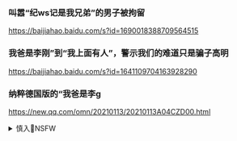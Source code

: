 ### 叫嚣“纪ws记是我兄弟”的男子被拘留
https://baijiahao.baidu.com/s?id=1690018388709564515

### 我爸是李刚”到“我上面有人”，警示我们的难道只是骗子高明
https://baijiahao.baidu.com/s?id=1641109704163928290

### 纳粹德国版的“我爸是李g
https://new.qq.com/omn/20210113/20210113A04CZD00.html

<details><summary>慎入🔞NSFW</summary>

Not Safe For Work
<img src="https://upload.wikimedia.org/wikipedia/commons/thumb/d/d3/Biohazard_Symbol_Specification.png/210px-Biohazard_Symbol_Specification.png">

<details><summary><b>风险自理Use At Your Own Risk🈲</summary>

### r大教授高级智囊翟ds演讲直言不讳：能搞定华尔街与建z派
http://www.ddzzd.com/shumashebei/2768594.html

</details>
</details>
